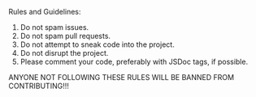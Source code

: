 Rules and Guidelines:
  1. Do not spam issues.
  2. Do not spam pull requests.
  3. Do not attempt to sneak code into the project.
  4. Do not disrupt the project.
  5. Please comment your code, preferably with JSDoc tags, if possible.

ANYONE NOT FOLLOWING THESE RULES WILL BE BANNED FROM CONTRIBUTING!!!
